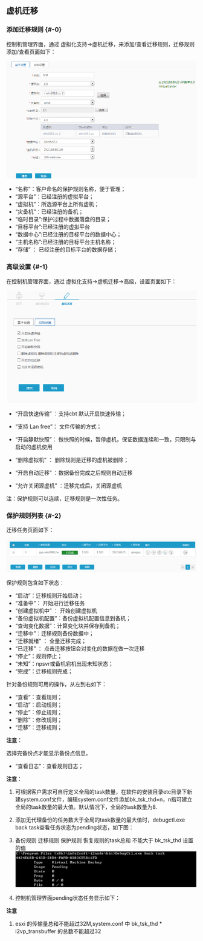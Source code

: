 ## 虚机迁移

### 添加迁移规则 {#-0}

控制机管理界面，通过 虚拟化支持-&gt;虚机迁移，来添加/查看迁移规则，迁移规则添加/查看页面如下：

![说明: 1](/assets/V6.118042709.png)

*   “名称”：客户命名的保护规则名称，便于管理；
*   “源平台”：已经注册的虚拟平台；
*   “虚拟机”：所选源平台上所有虚机；
*   “灾备机”：已经注册的备机；
*   “临时目录”:保护过程中数据落盘的目录；
*   “目标平台”:已经注册的虚拟平台
*   “数据中心”:已经注册的目标平台的数据中心；
*   “主机名称”:已经注册的目标平台主机名称；
*   “存储” ： 已经注册的目标平台的数据存储；

### 高级设置 {#-1}

在控制机管理界面，通过 虚拟化支持-&gt;虚机迁移-&gt;高级，设置页面如下：

![说明: 1](/assets/V6.118042710.png)

* “开启快速传输” ：支持cbt 默认开启快速传输；

* “支持 Lan free”： 文件传输的方式；

* “开启静默快照”： 做快照的时候，暂停虚机，保证数据连续和一致，只限制与启动的虚机使用

*   “删除虚拟机” ： 删除规则是迁移的虚机被删除；

*   “开启自动迁移” ：数据备份完成之后规则自动迁移

* “允许关闭源虚机” ：迁移完成后，关闭源虚机

注：保护规则可以连续，迁移规则是一次性任务。

### 保护规则列表 {#-2}

迁移任务页面如下：

![说明: 1](/assets/V6.146007.png)

保护规则包含如下状态：

*   “启动”：迁移规则开始启动；
*   “准备中”： 开始进行迁移任务
*   “创建虚拟机中” ： 开始创建虚拟机
*   “备份虚拟机配置”：备份虚拟机配置信息到备机；
*   “查询变化数据”：计算变化块并保存到备机；
*   “迁移中”：迁移规则备份数据中；
*   “迁移就绪” ： 全量迁移完成；
*   “已迁移” ： 点击迁移按钮会对变化的数据在做一次迁移
*   “停止”：规则停止；
*   “未知”：npsvr或备机宕机出现未知状态；
*   “完成”：迁移规则完成；

针对备份规则可用的操作，从左到右如下：

*   “查看”：查看规则；
*   “启动”：启动规则；
*   “停止”：停止规则；
*   “删除”：修改规则；
*   “迁移”：迁移规则；

**注意：**

选择完备份点才能显示备份点信息。

*   “查看日志”：查看规则日志；

**注意**：

1.  可根据客户需求可自行定义全局的task数量，在软件的安装目录etc目录下新建system.conf文件，编辑system.conf文件添加bk_tsk_thd=n，n指可建立全局的task数量的最大值。默认情况下，全局的task数量为8.
2.  添加无代理备份的任务数大于全局的task数量的最大值时，debugctl.exe back task查看任务状态为pending状态，如下图：
3. 备份规则 迁移规则 保护规则 恢复规则的task总和 不能大于 bk_tsk_thd 设置的值
![说明: 3](/assets/V6.036973.png)

1.  控制机管理界面pending状态任务显示如下：

**注意**
1. esxi  的传输量总和不能超过32M,system.conf  中  bk_tsk_thd * i2vp_transbuffer 的总数不能超过32
